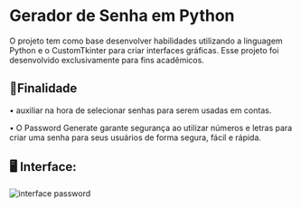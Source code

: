 # Gerador de Senha em Python
O projeto tem como base desenvolver habilidades utilizando a linguagem Python e o CustomTkinter para criar interfaces gráficas.
Esse projeto foi desenvolvido exclusivamente para fins acadêmicos.

📍Finalidade 
----------------------------------------------------------
• auxiliar na hora de selecionar senhas para serem usadas em contas.


• O Password Generate  garante segurança ao utilizar números e letras para criar uma senha para seus usuários de forma segura, fácil e rápida.

🖥️ Interface:
-----------------------------------------------------------
![interface password](https://github.com/user-attachments/assets/e7b3ebe4-60e1-41ab-8a31-8ab364f1d456)



